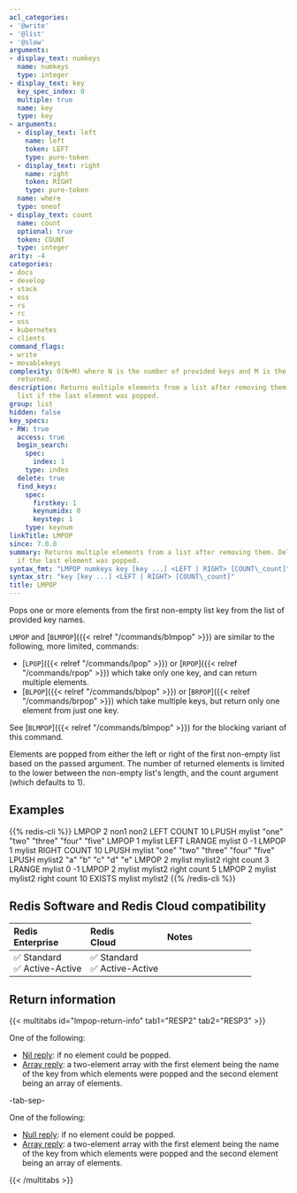 ```yaml
---
acl_categories:
- '@write'
- '@list'
- '@slow'
arguments:
- display_text: numkeys
  name: numkeys
  type: integer
- display_text: key
  key_spec_index: 0
  multiple: true
  name: key
  type: key
- arguments:
  - display_text: left
    name: left
    token: LEFT
    type: pure-token
  - display_text: right
    name: right
    token: RIGHT
    type: pure-token
  name: where
  type: oneof
- display_text: count
  name: count
  optional: true
  token: COUNT
  type: integer
arity: -4
categories:
- docs
- develop
- stack
- oss
- rs
- rc
- oss
- kubernetes
- clients
command_flags:
- write
- movablekeys
complexity: O(N+M) where N is the number of provided keys and M is the number of elements
  returned.
description: Returns multiple elements from a list after removing them. Deletes the
  list if the last element was popped.
group: list
hidden: false
key_specs:
- RW: true
  access: true
  begin_search:
    spec:
      index: 1
    type: index
  delete: true
  find_keys:
    spec:
      firstkey: 1
      keynumidx: 0
      keystep: 1
    type: keynum
linkTitle: LMPOP
since: 7.0.0
summary: Returns multiple elements from a list after removing them. Deletes the list
  if the last element was popped.
syntax_fmt: "LMPOP numkeys key [key ...] <LEFT | RIGHT> [COUNT\_count]"
syntax_str: "key [key ...] <LEFT | RIGHT> [COUNT\_count]"
title: LMPOP
---
```

Pops one or more elements from the first non-empty list key from the list of provided key names.

`LMPOP` and [`BLMPOP`]({{< relref "/commands/blmpop" >}}) are similar to the following, more limited, commands:

- [`LPOP`]({{< relref "/commands/lpop" >}}) or [`RPOP`]({{< relref "/commands/rpop" >}}) which take only one key, and can return multiple elements.
- [`BLPOP`]({{< relref "/commands/blpop" >}}) or [`BRPOP`]({{< relref "/commands/brpop" >}}) which take multiple keys, but return only one element from just one key.

See [`BLMPOP`]({{< relref "/commands/blmpop" >}}) for the blocking variant of this command.

Elements are popped from either the left or right of the first non-empty list based on the passed argument.
The number of returned elements is limited to the lower between the non-empty list's length, and the count argument (which defaults to 1).

## Examples

{{% redis-cli %}}
LMPOP 2 non1 non2 LEFT COUNT 10
LPUSH mylist "one" "two" "three" "four" "five"
LMPOP 1 mylist LEFT
LRANGE mylist 0 -1
LMPOP 1 mylist RIGHT COUNT 10
LPUSH mylist "one" "two" "three" "four" "five"
LPUSH mylist2 "a" "b" "c" "d" "e"
LMPOP 2 mylist mylist2 right count 3
LRANGE mylist 0 -1
LMPOP 2 mylist mylist2 right count 5
LMPOP 2 mylist mylist2 right count 10
EXISTS mylist mylist2
{{% /redis-cli %}}

## Redis Software and Redis Cloud compatibility

| Redis<br />Enterprise | Redis<br />Cloud | <span style="min-width: 9em; display: table-cell">Notes</span> |
|:----------------------|:-----------------|:------|
| <span title="Supported">&#x2705; Standard</span><br /><span title="Supported"><nobr>&#x2705; Active-Active</nobr></span> | <span title="Supported">&#x2705; Standard</span><br /><span title="Supported"><nobr>&#x2705; Active-Active</nobr></span> |  |

## Return information

{{< multitabs id="lmpop-return-info" 
    tab1="RESP2" 
    tab2="RESP3" >}}

One of the following:
* [Nil reply](../../develop/reference/protocol-spec#bulk-strings): if no element could be popped.
* [Array reply](../../develop/reference/protocol-spec#arrays): a two-element array with the first element being the name of the key from which elements were popped and the second element being an array of elements.

-tab-sep-

One of the following:
* [Null reply](../../develop/reference/protocol-spec#nulls): if no element could be popped.
* [Array reply](../../develop/reference/protocol-spec#arrays): a two-element array with the first element being the name of the key from which elements were popped and the second element being an array of elements.

{{< /multitabs >}}
